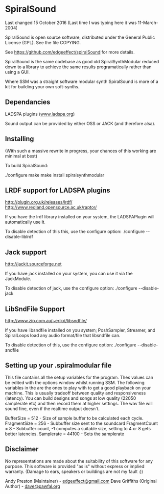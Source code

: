 SpiralSound
===========

Last changed 15 October 2016 (Last time I was typing here it was 11-March-2004)

SpiralSound is open source software, distributed under the General
Public License (GPL). See the file COPYING.

See https://github.com/edgeeffect/spiralSound for more details.

SpiralSound is the same codebase as good old SpiralSynthModular reduced down
to a library to achieve the same results programatically rather than using a
GUI.

Where SSM was a straight software modular synth SpiralSound is more of a kit
for building your own soft-synths.


Dependancies
------------

LADSPA plugins  (www.ladspa.org)

Sound output can be provided by either OSS or JACK (and therefore alsa).

Installing
----------

(With such a massive rewrite in progress, your chances of this working are
minimal at best)

To build SpiralSound:

./configure
make
make install
spiralsynthmodular

LRDF support for LADSPA plugins
-------------------------------

http://plugin.org.uk/releases/lrdf/
http://www.redland.opensource.ac.uk/raptor/

If you have the lrdf library installed on your system,
the LADSPAPlugin will automatically use it.

To disable detection of this this, use the configure option:
./configure --disable-liblrdf

Jack support
------------

http://jackit.sourceforge.net

If you have jack installed on your system, you can use it via the
JackModule.

To disable detection of jack, use the configure option:
./configure --disable-jack

LibSndFile Support
------------------

http://www.zip.com.au/~erikd/libsndfile/

If you have libsndfile installed on you system; PoshSampler, Streamer,
and SpiralLoops load any audio format/file that libsndfile can.

To disable detection of this, use the configure option:
./configure --disable-sndfile


Setting up your .spiralmodular file
-----------------------------------

This file contains all the setup variables for the program. Thes values can be
edited with the options window whilst running SSM.
The following variables in the are the ones to play with to get a good playback
on your machine. This is usually tradeoff between quality and responsiveness
(latency). You can build designs and songs at low quality (22050 samplerate etc)
and then record them at higher settings. The wav file will sound fine, even if
the realtime output doesn't.

BufferSize        = 512         - Size of sample buffer to be calculated each cycle.
FragmentSize      = 256         - Subbuffer size sent to the soundcard
FragmentCount     = 8           - Subbuffer count, -1 computes a suitable size,
                                  setting to 4 or 8 gets better latencies.
Samplerate        = 44100       - Sets the samplerate


Disclaimer
----------

No representations are made about the suitability of this software
for any purpose. This software is provided "as is" without express
or implied warranty.
(Damage to ears, speakers or buildings are not my fault :))

Andy Preston (Maintainer) - edgeeffect@gmail.com
Dave Griffiths (Original Author) - dave@pawfal.org
